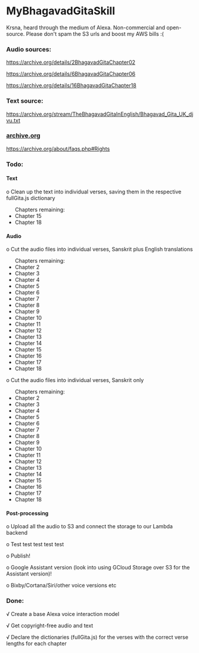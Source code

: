 # MyBhagavadGitaSkill
Krsna, heard through the medium of Alexa. Non-commercial and open-source. Please don't spam the S3 urls and boost my AWS bills :(


### Audio sources:

https://archive.org/details/2BhagavadGitaChapter02

https://archive.org/details/6BhagavadGitaChapter06

https://archive.org/details/16BhagavadGitaChapter18


### Text source:

https://archive.org/stream/TheBhagavadGitaInEnglish/Bhagavad_Gita_UK_djvu.txt

### [archive.org](https://archive.org/about/faqs.php#Rights)

https://archive.org/about/faqs.php#Rights



### Todo:

#### Text

o Clean up the text into individual verses, saving them in the respective fullGita.js dictionary
<ul>
  Chapters remaining:
  <li>Chapter 15</li>
  <li>Chapter 18</li>
</ul>

#### Audio

o Cut the audio files into individual verses, Sanskrit plus English translations

<ul>
  Chapters remaining:
  <li>Chapter 2</li>
  <li>Chapter 3</li>
  <li>Chapter 4</li>
  <li>Chapter 5</li>
  <li>Chapter 6</li>
  <li>Chapter 7</li>
  <li>Chapter 8</li>
  <li>Chapter 9</li>
  <li>Chapter 10</li>
  <li>Chapter 11</li>
  <li>Chapter 12</li>
  <li>Chapter 13</li>
  <li>Chapter 14</li>
  <li>Chapter 15</li>
  <li>Chapter 16</li>
  <li>Chapter 17</li>
  <li>Chapter 18</li>
</ul>

o Cut the audio files into individual verses, Sanskrit only

<ul>
  Chapters remaining:
  <li>Chapter 2</li>
  <li>Chapter 3</li>
  <li>Chapter 4</li>
  <li>Chapter 5</li>
  <li>Chapter 6</li>
  <li>Chapter 7</li>
  <li>Chapter 8</li>
  <li>Chapter 9</li>
  <li>Chapter 10</li>
  <li>Chapter 11</li>
  <li>Chapter 12</li>
  <li>Chapter 13</li>
  <li>Chapter 14</li>
  <li>Chapter 15</li>
  <li>Chapter 16</li>
  <li>Chapter 17</li>
  <li>Chapter 18</li>
</ul>

#### Post-processing

o Upload all the audio to S3 and connect the storage to our Lambda backend

o Test test test test test

o Publish!

o Google Assistant version (look into using GCloud Storage over S3 for the Assistant version)!

o Bixby/Cortana/Siri/other voice versions etc


### Done:
√ Create a base Alexa voice interaction model

√ Get copyright-free audio and text

√ Declare the dictionaries (fullGita.js) for the verses with the correct verse lengths for each chapter
